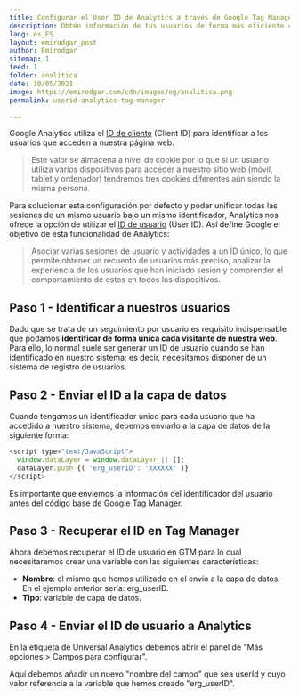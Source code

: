 ```yaml
---
title: Configurar el User ID de Analytics a través de Google Tag Manager
description: Obtén información de tus usuarios de forma más eficiente con la función User ID de Analytics
lang: es_ES
layout: emirodgar_post
author: Emirodgar
sitemap: 1
feed: 1
folder: analitica
date: 10/05/2021
image: https://emirodgar.com/cdn/images/og/analitica.png
permalink: userid-analytics-tag-manager

---
```


Google Analytics utiliza el [ID de cliente](https://developers.google.com/analytics/devguides/collection/analyticsjs/cookies-user-id?hl=es#getting_the_client_id_from_the_cookie) (Client ID) para identificar a los usuarios que acceden a nuestra página web.

> Este valor se almacena a nivel de cookie por lo que si un usuario utiliza varios dispositivos para acceder a nuestro sitio web (móvil, tablet y ordenador) tendremos tres cookies diferentes aún siendo la misma persona.

Para solucionar esta configuración por defecto y poder unificar todas las sesiones de un mismo usuario bajo un mismo identificador, Analytics nos ofrece la opción de utilizar el [ID de usuario](https://support.google.com/tagmanager/answer/4565987) (User ID).  Así define Google el objetivo de esta funcionalidad de Analytics:

> Asociar varias sesiones de usuario y actividades a un ID único, lo que permite obtener un recuento de usuarios más preciso, analizar la experiencia de los usuarios que han iniciado sesión y comprender el comportamiento de estos en todos los dispositivos.

## Paso 1 - Identificar a nuestros usuarios

Dado que se trata de un seguimiento por usuario es requisito indispensable que podamos **identificar de forma única cada visitante de nuestra web**. Para ello, lo normal suele ser generar un ID de usuario cuando se han identificado en nuestro sistema; es decir, necesitamos disponer de un sistema de registro de usuarios.

## Paso 2 - Enviar el ID a la capa de datos

Cuando tengamos un identificador único para cada usuario que ha accedido a nuestro sistema, debemos enviarlo a la capa de datos de la siguiente forma:

```js
<script type="text/JavaScript"> 
  window.dataLayer = window.dataLayer || [];
  dataLayer.push {( 'erg_userID': 'XXXXXX' )} 
</script>

```

Es importante que enviemos la información del identificador del usuario antes del código base de Google Tag Manager.

## Paso 3 - Recuperar el ID en Tag Manager

Ahora debemos recuperar el ID de usuario en GTM para lo cual necesitaremos crear una variable con las siguientes características:

 - **Nombre**: el mismo que hemos utilizado en el envío a la capa de datos. En el ejemplo anterior sería: erg_userID.
 - **Tipo**: variable de capa de datos.

## Paso 4 - Enviar el ID de usuario a Analytics

En la etiqueta de Universal Analytics debemos abrir el panel de "Más opciones > Campos para configurar".

Aquí debemos añadir un nuevo "nombre del campo" que sea userId y cuyo valor referencia a la variable que hemos creado "erg_userID".
<!--stackedit_data:
eyJoaXN0b3J5IjpbMTIyOTA1Mjg0LC0xMzA4OTUxMTAwLC0yMz
E0NTU3NTIsMzgzODAzMTg0LDIwNTAzMTM2OTQsMTY2OTY3MDk2
OCwyNDQwOTM2ODgsLTEzMDM5OTU1NzNdfQ==
-->
